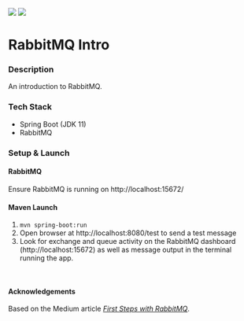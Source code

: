 ![](https://github.com/Lylio/image-repo/blob/master/logos/spring-boot.png?raw=true)
![](https://github.com/Lylio/image-repo/blob/master/logos/rabbit.png?raw=true)

# RabbitMQ Intro

### Description
An introduction to RabbitMQ.

### Tech Stack
- Spring Boot (JDK 11)
- RabbitMQ

### Setup & Launch

#### RabbitMQ
Ensure RabbitMQ is running on http://localhost:15672/

#### Maven Launch
1. `mvn spring-boot:run`
2. Open browser at http://localhost:8080/test to send a test message
3. Look for exchange and queue activity on the RabbitMQ dashboard (http://localhost:15672) as well
as message output in the terminal running the app.


<br/>

#### Acknowledgements
Based on the Medium article [_First Steps with RabbitMQ_](https://medium.com/javarevisited/first-steps-with-rabbitmq-and-spring-boot-81d293554703).
